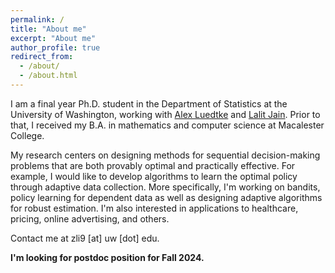 ```yaml
---
permalink: /
title: "About me"
excerpt: "About me"
author_profile: true
redirect_from: 
  - /about/
  - /about.html
---
```


I am a final year Ph.D. student in the Department of Statistics at the University of Washington, working with [Alex Luedtke](http://www.alexluedtke.com/) and [Lalit Jain](http://lalitjain.com/). Prior to that, I received my B.A. in mathematics and computer science at Macalester College.  

My research centers on designing methods for sequential decision-making problems that are both provably optimal and practically effective. For example, I would like to develop algorithms to learn the optimal policy through adaptive data collection. More specifically, I'm working on bandits, policy learning for dependent data as well as designing adaptive algorithms for robust estimation. I'm also interested in applications to healthcare, pricing, online advertising, and others. 

Contact me at zli9 [at] uw [dot] edu.  

**I'm looking for postdoc position for Fall 2024.**